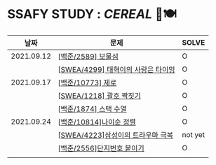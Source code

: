 # SSAFY STUDY : *CEREAL* 🥣🍽

#### 

| 날짜       | 문제                                                         | SOLVE   |
| ---------- | ------------------------------------------------------------ | ------- |
| 2021.09.12 | [[백준/2589\] 보물섬](https://www.acmicpc.net/problem/2589)  | O       |
|            | [[SWEA/4299\] 태혁이의 사랑은 타이밍](https://swexpertacademy.com/main/code/problem/problemDetail.do?contestProbId=AWLv6mx6htoDFAVV) | O       |
| 2021.09.17 | [[백준/10773\] 제로](https://www.acmicpc.net/problem/10773)  | O       |
|            | [[SWEA/1218\] 괄호 짝짓기](https://swexpertacademy.com/main/code/problem/problemDetail.do?contestProbId=AV14eWb6AAkCFAYD&categoryId=AV14eWb6AAkCFAYD&categoryType=CODE&problemTitle=괄호&orderBy=FIRST_REG_DATETIME&selectCodeLang=ALL&select-1=&pageSize=10&pageIndex=1) | O       |
|            | [[백준/1874\] 스택 수열](https://www.acmicpc.net/problem/1874) | O       |
| 2021.09.24 | [[백준/10814\]나이순 정렬](https://www.acmicpc.net/problem/10814) | O       |
|            | [[SWEA/4223\]삼성이의 트라우마 극복](https://swexpertacademy.com/main/code/userProblem/userProblemDetail.do?contestProbId=AWKpmwua-VoDFAUV) | not yet |
|            | [[백준/2556\]단지번호 붙이기](https://www.acmicpc.net/problem/2667) | O       |
|            |                                                              |         |

